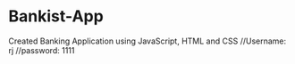 # Bankist-App
Created Banking Application using JavaScript, HTML and CSS
//Username: rj 
//password: 1111
